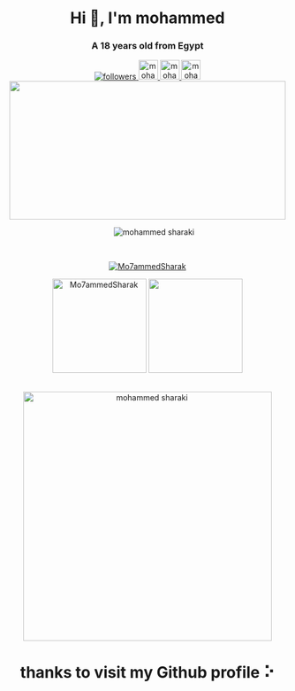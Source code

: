 <h1 align="center">Hi 👋, I'm mohammed</h1>
<h3 align="center">A 18 years old  from Egypt</h3>
<!-- <img alt="about me" src="https://user-images.githubusercontent.com/67878024/147480040-14819974-3694-4a5f-8233-048ac1e011ac.png"> -->
<div align="center">   
<div align="center">
<a href="https://ar.quora.com/profile/Mohammed-Sharaki">
<img alt="followers" title="Follow me on quora" src="https://user-images.githubusercontent.com/67878024/139280354-284c728c-4ad8-45a8-8e86-6878ad63ebd1.png">
</a>
  <a href="https://mo7ammedsharaki.hashnode.dev/">
  <img alt="mohammed sharaki's hashnode" width="35px" src="https://seeklogo.com/images/H/hashnode-logo-B114767E70-seeklogo.com.png" draggable="false" />
</a>

<a href="https://t.me/Mohammedsharaki">
<img alt="mohammed sharaki telegram" width="35px" src="https://user-images.githubusercontent.com/67878024/195790524-d0aa6c27-c945-4340-9e12-434929e1dc81.png" />
</a>
<a href="https://twitter.com/Mo7ammedsharaki">
<img alt="mohammed sharaki twitter" width="35px" src="https://user-images.githubusercontent.com/67878024/195790981-e7d20738-eacc-43e2-86a5-b42bc0c09f58.png" />
  </a>
  </div>
  <div>
<img align="center" width="500px" height="250px" src="https://raw.githubusercontent.com/mohammedsharaki/mohammedsharaki/output/github-contribution-grid-snake.svg" />
<!-- <ul>
<li align="left"> now i learn data science
<li align="left">writing technical on hashnode, check link above
<br> -->
<ul> <img src="https://komarev.com/ghpvc/?username=Mo7ammedSharaki&label=Profile%20views&color=0e75b6&style=flat" alt="mohammed sharaki" />
</div>

<br>
<p align="center"> <a href="https://github.com/ryo-ma/github-profile-trophy"><img src="https://github-profile-trophy.vercel.app/?username=mohammedsharaki&theme=onedark&margin-w=15&margin-h=15&column=7" alt="Mo7ammedSharak" /></a> </p>

<div height="170" align="center">
<img height="170"  src="https://github-readme-stats.vercel.app/api?username=mohammedsharaki&count_private=true&include_all_commits=true&theme=onedark" alt="Mo7ammedSharak" />
<img height="170"  src="https://github-readme-stats.vercel.app/api/top-langs/?username=mohammedsharaki&layout=compact&theme=onedark&langs_count=15" />
</div>

<br/>
<p align="center"> 
<img align="center" width="450"  src="https://github-readme-streak-stats.herokuapp.com/?user=mohammedsharaki&theme=dark" alt="mohammed sharaki" /> 

</p>


<!-- <p align="center">
<img align="center" width="10000" height="500" src="https://activity-graph.herokuapp.com/graph?username=mohammedsharaki&theme=github" >
</p>   

<br> -->

<h1 align="center">thanks to visit my Github profile ⠕</p>

